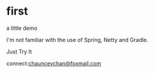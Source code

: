 first
=====

a little demo

I'm not familiar with the use of Spring, Netty and Gradle.

Just Try It


connect:chaunceychan@foxmail.com
